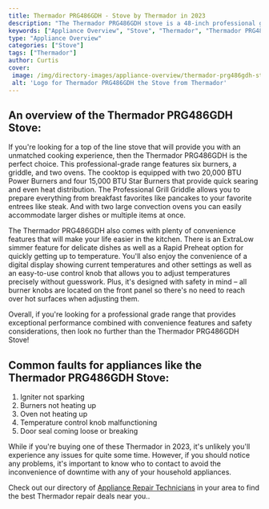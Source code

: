 ```yaml
---
title: Thermador PRG486GDH - Stove by Thermador in 2023
description: "The Thermador PRG486GDH stove is a 48-inch professional gas range with six burners, a griddle, and a convection oven. The burners are made of cast iron and have a high output of up to 30,000 BTUs. The griddle has a reversible cooking surface, and the convection oven has a fan that circulates hot air evenly for faster, more consistent baking. The oven also has a broil element that provides intense heat for searing and browning."
keywords: ["Appliance Overview", "Stove", "Thermador", "Thermador PRG486GDH"]
type: "Appliance Overview"
categories: ["Stove"]
tags: ["Thermador"]
author: Curtis
cover: 
 image: /img/directory-images/appliance-overview/thermador-prg486gdh-stove.webp
 alt: 'Logo for Thermador PRG486GDH the Stove from Thermador'
---
```


## An overview of the Thermador PRG486GDH Stove:

If you're looking for a top of the line stove that will provide you with an unmatched cooking experience, then the Thermador PRG486GDH is the perfect choice. This professional-grade range features six burners, a griddle, and two ovens. The cooktop is equipped with two 20,000 BTU Power Burners and four 15,000 BTU Star Burners that provide quick searing and even heat distribution. The Professional Grill Griddle allows you to prepare everything from breakfast favorites like pancakes to your favorite entrees like steak. And with two large convection ovens you can easily accommodate larger dishes or multiple items at once. 

The Thermador PRG486GDH also comes with plenty of convenience features that will make your life easier in the kitchen. There is an ExtraLow simmer feature for delicate dishes as well as a Rapid Preheat option for quickly getting up
 to temperature. You'll also enjoy the convenience of a digital display showing current temperatures and other settings as well as an easy-to-use control knob that allows you to adjust temperatures precisely without guesswork. Plus, it's designed with safety in mind – all burner knobs are located on the front panel so there's no need to reach over hot surfaces when adjusting them. 

Overall, if you're looking for a professional grade range that provides exceptional performance combined with convenience features and safety considerations, then look no further than the Thermador PRG486GDH Stove!

## Common faults for appliances like the Thermador PRG486GDH Stove:
1. Igniter not sparking
2. Burners not heating up 
3. Oven not heating up 
4. Temperature control knob malfunctioning 
5. Door seal coming loose or breaking

While if you're buying one of these Thermador in 2023, it's unlikely you'll experience any issues for quite some time. However, if you should notice any problems, it's important to know who to contact to avoid the inconvenience of downtime with any of your household appliances.

Check out our directory of <a href="/appliance-repair-technicians">Appliance Repair Technicians</a> in your area to find the best Thermador repair deals near you..
